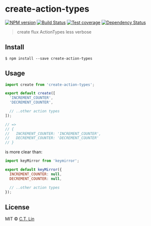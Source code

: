 # create-action-types

[![NPM version][npm-image]][npm-url]
[![Build Status][travis-image]][travis-url]
[![Test coverage][coveralls-image]][coveralls-url]
[![Dependency Status][david_img]][david_site]

> create flux ActionTypes less verbose


## Install

```
$ npm install --save create-action-types
```


## Usage

```js
import create from 'create-action-types';

export default create([
  'INCREMENT_COUNTER',
  'DECREMENT_COUNTER',

  // ..other action types
]);

// =>
// {
//   INCREMENT_COUNTER: 'INCREMENT_COUNTER',
//   DECREMENT_COUNTER: 'DECREMENT_COUNTER'
// }
```

is more clear than:

```js
import keyMirror from 'keymirror';

export default keyMirror({
  INCREMENT_COUNTER: null,
  DECREMENT_COUNTER: null,

  // ..other action types
});
```

## License

MIT © [C.T. Lin](http://github.com/chentsulin/create-action-types)

[npm-image]: https://img.shields.io/npm/v/create-action-types.svg?style=flat-square
[npm-url]: https://npmjs.org/package/create-action-types
[travis-image]: https://travis-ci.org/chentsulin/create-action-types.svg
[travis-url]: https://travis-ci.org/chentsulin/create-action-types
[coveralls-image]: https://img.shields.io/coveralls/chentsulin/create-action-types.svg?style=flat-square
[coveralls-url]: https://coveralls.io/r/chentsulin/create-action-types
[david_img]: https://img.shields.io/david/chentsulin/create-action-types.svg
[david_site]: https://david-dm.org/chentsulin/create-action-types

